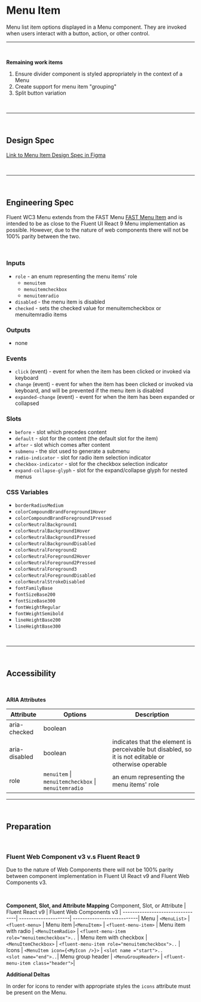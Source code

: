 # Menu Item

Menu list item options displayed in a Menu component. They are invoked when users interact with a button, action, or other control.

<hr />

<br />

**Remaining work items**

1. Ensure divider component is styled appropriately in the context of a Menu
2. Create support for menu item "grouping"
3. Split button variation

<br />
<hr />
<br />

## Design Spec

[Link to Menu Item Design Spec in Figma](https://www.figma.com/file/jFWrkFq61GDdOhPlsz6AtX/Menu?node-id=1528%3A5102&t=XtW4laeEzgVFIl1E-0)

<br />
<hr />
<br />

## Engineering Spec

Fluent WC3 Menu extends from the FAST Menu [FAST Menu Item](https://explore.fast.design/components/fast-menu) and is intended to be as close to the Fluent UI React 9 Menu implementation as possible. However, due to the nature of web components there will not be 100% parity between the two.

<br />

### Inputs

- `role` - an enum representing the menu items' role
  - `menuitem`
  - `menuitemcheckbox`
  - `menuitemradio`
- `disabled` - the menu item is disabled
- `checked` - sets the checked value for menuitemcheckbox or menuitemradio items

### Outputs

- none

### Events

- `click` (event) - event for when the item has been clicked or invoked via keyboard
- `change` (event) - event for when the item has been clicked or invoked via keyboard, and will be prevented if the menu item is disabled
- `expanded-change` (event) - event for when the item has been expanded or collapsed

### Slots

- `before` - slot which precedes content
- `default` - slot for the content (the default slot for the item)
- `after` - slot which comes after content
- `submenu` - the slot used to generate a submenu
- `radio-indicator` - slot for radio item selection indicator
- `checkbox-indicator` - slot for the checkbox selection indicator
- `expand-collapse-glyph` - slot for the expand/collapse glyph for nested menus

### CSS Variables

- `borderRadiusMedium`
- `colorCompoundBrandForeground1Hover`
- `colorCompoundBrandForeground1Pressed`
- `colorNeutralBackground1`
- `colorNeutralBackground1Hover`
- `colorNeutralBackground1Pressed`
- `colorNeutralBackgroundDisabled`
- `colorNeutralForeground2`
- `colorNeutralForeground2Hover`
- `colorNeutralForeground2Pressed`
- `colorNeutralForeground3`
- `colorNeutralForegroundDisabled`
- `colorNeutralStrokeDisabled`
- `fontFamilyBase`
- `fontSizeBase200`
- `fontSizeBase300`
- `fontWeightRegular`
- `fontWeightSemibold`
- `lineHeightBase200`
- `lineHeightBase300`

<br />
<hr />
<br />

## Accessibility

<br />

**ARIA Attributes**

| Attribute     | Options                                             | Description                                                                                         |
| ------------- | --------------------------------------------------- | --------------------------------------------------------------------------------------------------- |
| aria-checked  | boolean                                             |
| aria-disabled | boolean                                             | indicates that the element is perceivable but disabled, so it is not editable or otherwise operable |
| role          | `menuitem` \| `menuitemcheckbox` \| `menuitemradio` | an enum representing the menu items' role                                                           |

<hr />
<br />

## Preparation

<br />

### **Fluent Web Component v3 v.s Fluent React 9**

Due to the nature of Web Components there will not be 100% parity between component implementation in Fluent UI React v9 and Fluent Web Components v3.

<br />

**Component, Slot, and Attribute Mapping**
Component, Slot, or Attribute | Fluent React v9 | Fluent Web Components v3 |
---------------------------------| ---------------------| ---------------------------|
Menu | `<MenuList>` | `<fluent-menu>` |
Menu item |`<MenuItem>` | `<fluent-menu-item>` |
Menu item with radio | `<MenuItemRadio>` | `<fluent-menu-item role="menuitemcheckbox">..` |
Menu item with checkbox | `<MenuItemCheckbox>` | `<fluent-menu-item role="menuitemcheckbox">..` |
Icons | `<MenuItem icon={<MyIcon />}>` | `<slot name ="start">..` <br /> `<slot name="end">..`|
Menu group header | `<MenuGroupHeader>` | `<fluent-menu-item class="header">`|

**Additional Deltas**

In order for icons to render with appropriate styles the `icons` attribute must be present on the Menu.
